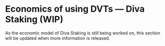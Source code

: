 # Economics of using DVTs — Diva Staking (WIP)

As the economic model of Diva Staking is still being worked on, this section will be updated when more information is released.&#x20;
